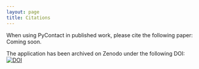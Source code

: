 ```yaml
---
layout: page
title: Citations
---
```


When using PyContact in published work, please cite the following paper:
Coming soon.

The application has been archived on Zenodo under the following DOI:
[![DOI](https://www.zenodo.org/badge/56337063.svg)](https://www.zenodo.org/badge/latestdoi/56337063)

<!-- # Acknowledgements -->
